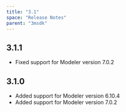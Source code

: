 ```yaml
---
title: "3.1"
space: "Release Notes"
parent: "3msdk"
---
```


## 3.1.1

* Fixed support for Modeler version 7.0.2

## 3.1.0

* Added support for Modeler version 6.10.4
* Added support for Modeler version 7.0.2
